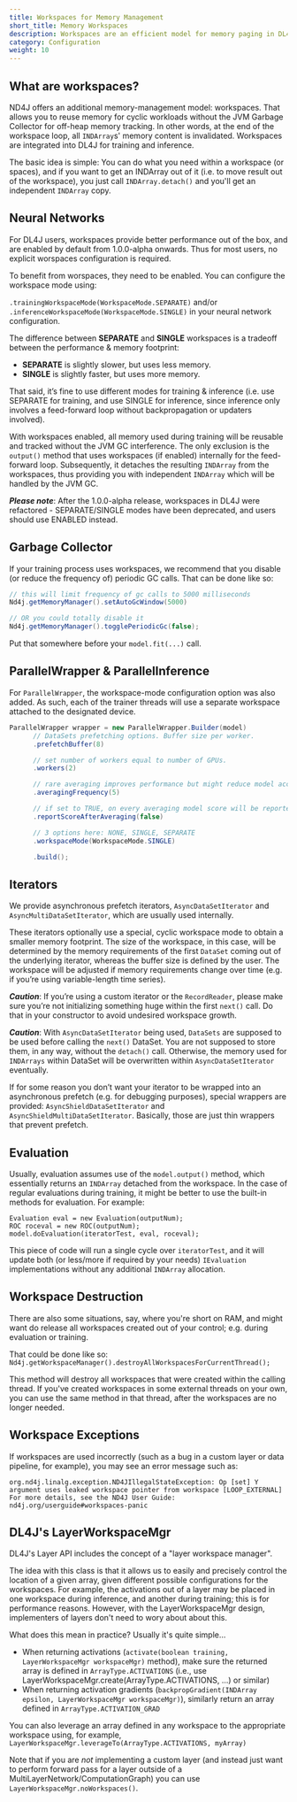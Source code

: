 ```yaml
---
title: Workspaces for Memory Management
short_title: Memory Workspaces
description: Workspaces are an efficient model for memory paging in DL4J.
category: Configuration
weight: 10
---
```


## What are workspaces?

ND4J offers an additional memory-management model: workspaces. That allows you to reuse memory for cyclic workloads without the JVM Garbage Collector for off-heap memory tracking. In other words, at the end of the workspace loop, all `INDArray`s' memory content is invalidated. Workspaces are integrated into DL4J for training and inference.

The basic idea is simple: You can do what you need within a workspace (or spaces), and if you want to get an INDArray out of it (i.e. to move result out of the workspace), you just call `INDArray.detach()` and you'll get an independent `INDArray` copy.

## Neural Networks

For DL4J users, workspaces provide better performance out of the box, and are enabled by default from 1.0.0-alpha onwards.
Thus for most users, no explicit worspaces configuration is required.

To benefit from worspaces, they need to be enabled. You can configure the workspace mode using:

 `.trainingWorkspaceMode(WorkspaceMode.SEPARATE)` and/or `.inferenceWorkspaceMode(WorkspaceMode.SINGLE)` in your neural network configuration. 

The difference between **SEPARATE** and **SINGLE** workspaces is a tradeoff between the performance & memory footprint:

* **SEPARATE** is slightly slower, but uses less memory.
* **SINGLE** is slightly faster, but uses more memory.

That said, it’s fine to use different modes for training & inference (i.e. use SEPARATE for training, and use SINGLE for inference, since inference only involves a feed-forward loop without backpropagation or updaters involved).

With workspaces enabled, all memory used during training will be reusable and tracked without the JVM GC interference.
The only exclusion is the `output()` method that uses workspaces (if enabled) internally for the feed-forward loop. Subsequently, it detaches the resulting `INDArray` from the workspaces, thus providing you with independent `INDArray` which will be handled by the JVM GC.

***Please note***: After the 1.0.0-alpha release, workspaces in DL4J were refactored - SEPARATE/SINGLE modes have been deprecated, and users should use ENABLED instead.

## Garbage Collector

If your training process uses workspaces, we recommend that you disable (or reduce the frequency of) periodic GC calls. That can be done like so:

```java
// this will limit frequency of gc calls to 5000 milliseconds
Nd4j.getMemoryManager().setAutoGcWindow(5000)

// OR you could totally disable it
Nd4j.getMemoryManager().togglePeriodicGc(false);
```

Put that somewhere before your `model.fit(...)` call.

## ParallelWrapper & ParallelInference

For `ParallelWrapper`, the workspace-mode configuration option was also added. As such, each of the trainer threads will use a separate workspace attached to the designated device.


```java
ParallelWrapper wrapper = new ParallelWrapper.Builder(model)
      // DataSets prefetching options. Buffer size per worker.
      .prefetchBuffer(8)

      // set number of workers equal to number of GPUs.
      .workers(2)

      // rare averaging improves performance but might reduce model accuracy
      .averagingFrequency(5)

      // if set to TRUE, on every averaging model score will be reported
      .reportScoreAfterAveraging(false)

      // 3 options here: NONE, SINGLE, SEPARATE
      .workspaceMode(WorkspaceMode.SINGLE)

      .build();
```

## Iterators

We provide asynchronous prefetch iterators, `AsyncDataSetIterator` and `AsyncMultiDataSetIterator`, which are usually used internally. 

These iterators optionally use a special, cyclic workspace mode to obtain a smaller memory footprint. The size of the workspace, in this case, will be determined by the memory requirements of the first `DataSet` coming out of the underlying iterator, whereas the buffer size is defined by the user. The workspace will be adjusted if memory requirements change over time (e.g. if you’re using variable-length time series).

***Caution***: If you’re using a custom iterator or the `RecordReader`, please make sure you’re not initializing something huge within the first `next()` call. Do that in your constructor to avoid undesired workspace growth.

***Caution***: With `AsyncDataSetIterator` being used, `DataSets` are supposed to be used before calling the `next()` DataSet. You are not supposed to store them, in any way, without the `detach()` call. Otherwise, the memory used for `INDArrays` within DataSet will be overwritten within `AsyncDataSetIterator` eventually.

If for some reason you don’t want your iterator to be wrapped into an asynchronous prefetch (e.g. for debugging purposes), special wrappers are provided: `AsyncShieldDataSetIterator` and `AsyncShieldMultiDataSetIterator`. Basically, those are just thin wrappers that prevent prefetch.

## Evaluation

Usually, evaluation assumes use of the `model.output()` method, which essentially returns an `INDArray` detached from the workspace. In the case of regular evaluations during training, it might be better to use the built-in methods for evaluation. For example:

```
Evaluation eval = new Evaluation(outputNum);
ROC roceval = new ROC(outputNum);
model.doEvaluation(iteratorTest, eval, roceval);
```

This piece of code will run a single cycle over `iteratorTest`, and it will update both (or less/more if required by your needs) `IEvaluation` implementations without any additional `INDArray` allocation. 

## Workspace Destruction

There are also some situations, say, where you're short on RAM, and might want do release all workspaces created out of your control; e.g. during evaluation or training.

That could be done like so: `Nd4j.getWorkspaceManager().destroyAllWorkspacesForCurrentThread();`

This method will destroy all workspaces that were created within the calling thread. If you've created workspaces in some external threads on your own, you can use the same method in that thread, after the workspaces are no longer needed.

## Workspace Exceptions

If workspaces are used incorrectly (such as a bug in a custom layer or data pipeline, for example), you may see an error message such as:
```
org.nd4j.linalg.exception.ND4JIllegalStateException: Op [set] Y argument uses leaked workspace pointer from workspace [LOOP_EXTERNAL]
For more details, see the ND4J User Guide: nd4j.org/userguide#workspaces-panic
```


## DL4J's LayerWorkspaceMgr

DL4J's Layer API includes the concept of a "layer workspace manager".

The idea with this class is that it allows us to easily and precisely control the location of a given array, given different possible configurations for the workspaces.
For example, the activations out of a layer may be placed in one workspace during inference, and another during training; this is for performance reasons.
However, with the LayerWorkspaceMgr design, implementers of layers don't need to wory about about this.

What does this mean in practice? Usually it's quite simple...
* When returning activations (`activate(boolean training, LayerWorkspaceMgr workspaceMgr)` method), make sure the returned array is defined in `ArrayType.ACTIVATIONS` (i.e., use LayerWorkspaceMgr.create(ArrayType.ACTIVATIONS, ...) or similar)
* When returning activation gradients (`backpropGradient(INDArray epsilon, LayerWorkspaceMgr workspaceMgr)`), similarly return an array defined in `ArrayType.ACTIVATION_GRAD`

You can also leverage an array defined in any workspace to the appropriate workspace using, for example, `LayerWorkspaceMgr.leverageTo(ArrayType.ACTIVATIONS, myArray)`


Note that if you are *not* implementing a custom layer (and instead just want to perform forward pass for a layer outside of a MultiLayerNetwork/ComputationGraph) you can use `LayerWorkspaceMgr.noWorkspaces()`.


